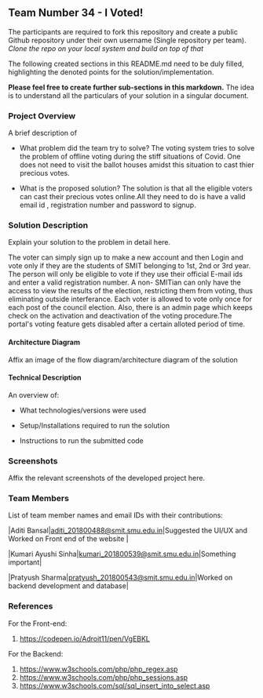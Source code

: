 ## Team Number 34 - I Voted!

The participants are required to fork this repository and create a public Github repository under their own username (Single repository per team). _Clone the repo on your local system and build on top of that_

The following created sections in this README.md need to be duly filled, highlighting the denoted points for the solution/implementation.

**Please feel free to create further sub-sections in this markdown.** The idea is to understand all the particulars of your solution in a singular document.

### Project Overview

A brief description of

- What problem did the team try to solve?
  The voting system tries to solve the problem of offline voting during the stiff situations of Covid. One does not
  need to visit the ballot houses amidst this situation to cast thier precious votes.

- What is the proposed solution?
  The solution is that all the eligible voters can cast their precious votes online.All they need to do is have a valid email id , registration number and password to signup. 
### Solution Description

Explain your solution to the problem in detail here.

  The voter can simply sign up to make a new account and then Login and vote only if they are the students of SMIT belonging to 1st, 2nd or 3rd year. 
  The person will only be eligible to vote if they use their official E-mail ids and enter a valid registration number.
  A non- SMITian can only have the access to view the results of the election, restricting them from voting, thus eliminating outside interferance.
  Each voter is allowed to vote only once for each post of the council election.
  Also, there is an admin page which keeps check on the activation and deactivation of the voting procedure.The portal's voting feature gets disabled after a certain alloted period of time.


#### Architecture Diagram

Affix an image of the flow diagram/architecture diagram of the solution

#### Technical Description

An overview of:

- What technologies/versions were used

- Setup/Installations required to run the solution

- Instructions to run the submitted code

### Screenshots

Affix the relevant screenshots of the developed project here.

### Team Members

List of team member names and email IDs with their contributions:


|Aditi Bansal|aditi_201800488@smit.smu.edu.in|Suggested the UI/UX and Worked on Front end of the website |

|Kumari Ayushi Sinha|kumari_201800539@smit.smu.edu.in|Something important|

|Pratyush Sharma|pratyush_201800543@smit.smu.edu.in|Worked on backend development and database|

### References

For the Front-end:
1. https://codepen.io/Adroit11/pen/VgEBKL

For the Backend:
1. https://www.w3schools.com/php/php_regex.asp
2. https://www.w3schools.com/php/php_sessions.asp
3. https://www.w3schools.com/sql/sql_insert_into_select.asp